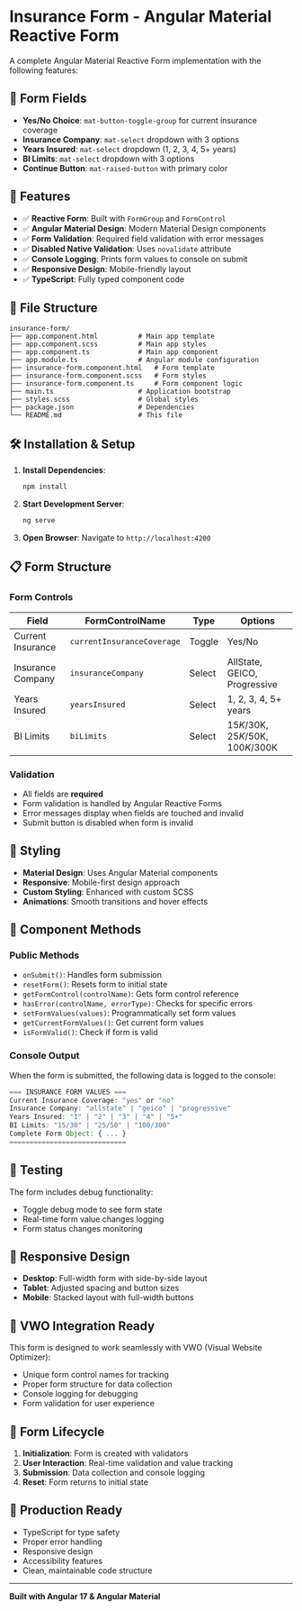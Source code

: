 # Insurance Form - Angular Material Reactive Form

A complete Angular Material Reactive Form implementation with the following features:

## 🎯 Form Fields

- **Yes/No Choice**: `mat-button-toggle-group` for current insurance coverage
- **Insurance Company**: `mat-select` dropdown with 3 options
- **Years Insured**: `mat-select` dropdown (1, 2, 3, 4, 5+ years)
- **BI Limits**: `mat-select` dropdown with 3 options
- **Continue Button**: `mat-raised-button` with primary color

## 🚀 Features

- ✅ **Reactive Form**: Built with `FormGroup` and `FormControl`
- ✅ **Angular Material Design**: Modern Material Design components
- ✅ **Form Validation**: Required field validation with error messages
- ✅ **Disabled Native Validation**: Uses `novalidate` attribute
- ✅ **Console Logging**: Prints form values to console on submit
- ✅ **Responsive Design**: Mobile-friendly layout
- ✅ **TypeScript**: Fully typed component code

## 📁 File Structure

```
insurance-form/
├── app.component.html          # Main app template
├── app.component.scss          # Main app styles
├── app.component.ts            # Main app component
├── app.module.ts               # Angular module configuration
├── insurance-form.component.html   # Form template
├── insurance-form.component.scss   # Form styles
├── insurance-form.component.ts     # Form component logic
├── main.ts                     # Application bootstrap
├── styles.scss                 # Global styles
├── package.json                # Dependencies
└── README.md                   # This file
```

## 🛠️ Installation & Setup

1. **Install Dependencies**:
   ```bash
   npm install
   ```

2. **Start Development Server**:
   ```bash
   ng serve
   ```

3. **Open Browser**:
   Navigate to `http://localhost:4200`

## 📋 Form Structure

### Form Controls

| Field | FormControlName | Type | Options |
|-------|----------------|------|---------|
| Current Insurance | `currentInsuranceCoverage` | Toggle | Yes/No |
| Insurance Company | `insuranceCompany` | Select | AllState, GEICO, Progressive |
| Years Insured | `yearsInsured` | Select | 1, 2, 3, 4, 5+ years |
| BI Limits | `biLimits` | Select | $15K/$30K, $25K/$50K, $100K/$300K |

### Validation

- All fields are **required**
- Form validation is handled by Angular Reactive Forms
- Error messages display when fields are touched and invalid
- Submit button is disabled when form is invalid

## 🎨 Styling

- **Material Design**: Uses Angular Material components
- **Responsive**: Mobile-first design approach
- **Custom Styling**: Enhanced with custom SCSS
- **Animations**: Smooth transitions and hover effects

## 🔧 Component Methods

### Public Methods

- `onSubmit()`: Handles form submission
- `resetForm()`: Resets form to initial state
- `getFormControl(controlName)`: Gets form control reference
- `hasError(controlName, errorType)`: Checks for specific errors
- `setFormValues(values)`: Programmatically set form values
- `getCurrentFormValues()`: Get current form values
- `isFormValid()`: Check if form is valid

### Console Output

When the form is submitted, the following data is logged to the console:

```javascript
=== INSURANCE FORM VALUES ===
Current Insurance Coverage: "yes" or "no"
Insurance Company: "allstate" | "geico" | "progressive"
Years Insured: "1" | "2" | "3" | "4" | "5+"
BI Limits: "15/30" | "25/50" | "100/300"
Complete Form Object: { ... }
=============================
```

## 🧪 Testing

The form includes debug functionality:

- Toggle debug mode to see form state
- Real-time form value changes logging
- Form status changes monitoring

## 📱 Responsive Design

- **Desktop**: Full-width form with side-by-side layout
- **Tablet**: Adjusted spacing and button sizes
- **Mobile**: Stacked layout with full-width buttons

## 🎯 VWO Integration Ready

This form is designed to work seamlessly with VWO (Visual Website Optimizer):

- Unique form control names for tracking
- Proper form structure for data collection
- Console logging for debugging
- Form validation for user experience

## 🔄 Form Lifecycle

1. **Initialization**: Form is created with validators
2. **User Interaction**: Real-time validation and value tracking
3. **Submission**: Data collection and console logging
4. **Reset**: Form returns to initial state

## 🚀 Production Ready

- TypeScript for type safety
- Proper error handling
- Responsive design
- Accessibility features
- Clean, maintainable code structure

---

**Built with Angular 17 & Angular Material**
